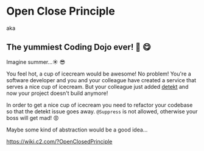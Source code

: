 # Open Close Principle
aka 
## The yummiest Coding Dojo ever! :icecream: :yum:

Imagine summer...:sunny: :sunglasses:

You feel hot, a cup of icecream would be awesome!
No problem! 
You're a software developer and you and your colleague have created a service that serves a nice cup of icecream.
But your colleague just added [detekt](https://github.com/detekt/detekt) and now your project doesn't build anymore!

In order to get a nice cup of icecream you need to refactor your codebase so that the detekt issue goes away.
`@Suppress` is not allowed, otherwise your boss will get mad! :rage:
  
Maybe some kind of abstraction would be a good idea...

https://wiki.c2.com/?OpenClosedPrinciple
